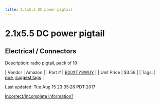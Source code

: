 ```yaml
---
title: 2.1x5.5 DC power pigtail
---
```


# 2.1x5.5 DC power pigtail
## Electrical / Connectors
Description: 	radio pigtail, pack of 10 

| Vendor | Amazon | 
| Part # | [B00XTY8WUY](https://www.amazon.com/gp/product/B00XTY8WUY/ref=oh_aui_detailpage_o01_s00?ie=UTF8&psc=1) | 
| Unit Price | $3.59 | 
| Tags: | [poe](https://jgermita.github.io/frc-parts/search/?q=poe), [suggest tags](https://docs.google.com/forms/d/e/1FAIpQLSeWyY8v3RgOty-MyWmh9U0iivNYN_molChYyS-0U-o-kOAv_g/viewform) | 

Last updated: Tue Aug 15 23:35:26 PDT 2017

 [Incorrect/Incomplete information?](https://docs.google.com/forms/d/e/1FAIpQLSeWyY8v3RgOty-MyWmh9U0iivNYN_molChYyS-0U-o-kOAv_g/viewform)